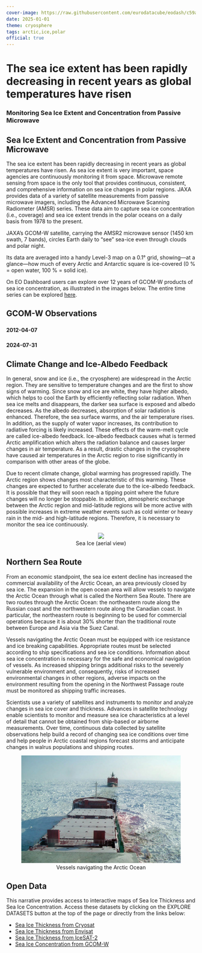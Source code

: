 ```yaml
---
cover-image: https://raw.githubusercontent.com/eurodatacube/eodash/c59adc7d580c6ced1f85a44c5bdd18bf94b3c9ee/app/public/data/story-images/SeaIce.jpeg
date: 2025-01-01
theme: cryosphere
tags: arctic,ice,polar
official: true
---
```


#   The sea ice extent has been rapidly decreasing in recent years as global temperatures have risen <!--{ as="img" mode="hero" src="https://raw.githubusercontent.com/eurodatacube/eodash/c59adc7d580c6ced1f85a44c5bdd18bf94b3c9ee/app/public/data/story-images/SeaIce.jpeg" }-->
### Monitoring Sea Ice Extent and Concentration from Passive Microwave <!--{ style="font-size:1.5rem;opacity:0.7;margin-top:1rem;" }-->

## Sea Ice Extent and Concentration from Passive Microwave

The sea ice extent has been rapidly decreasing in recent years as global temperatures have risen. As sea ice extent is very important, space agencies are continuously monitoring it from space. Microwave remote sensing from space is the only tool that provides continuous, consistent, and comprehensive information on sea ice changes in polar regions. JAXA provides data of a variety of satellite measurements from passive microwave imagers, including the Advanced Microwave Scanning Radiometer (AMSR) series. These data aim to capture sea ice concentration (i.e., coverage) and sea ice extent trends in the polar oceans on a daily basis from 1978 to the present.

JAXA’s GCOM-W satellite, carrying the AMSR2 microwave sensor (1450 km swath, 7 bands), circles Earth daily to “see” sea-ice even through clouds and polar night.

Its data are averaged into a handy Level-3 map on a 0.1° grid, showing—at a glance—how much of every Arctic and Antarctic square is ice-covered (0 % = open water, 100 % = solid ice).

On EO Dashboard users can explore over 12 years of GCOM-W products of sea ice concentration, as illustrated in the images below. The entire time series can be explored [here](https://eodashboard.org/explore/?x=-156.1298&y=83.6059&z=4.8156&datetime=2024-07-31&template=expert&indicator=N12_1_sea_ice_concentration_arctic). 

## GCOM-W Observations  <!--{ as="eox-map" mode="tour" }-->
### <!--{ projection="EPSG:3411" layers='[{"type":"Tile","properties":{"id":"N12_1_sea_ice_concentration_arctic-2023-04-07T11:59:30Z"},"source":{"type":"TileWMS","urls":["https://gpwmap.jaxa.jp/wms"],"params":{"layers":"EODASH:SIC_N","styles":"","format":"image/png","time":"2012-04-07T11:59:30.000Z"}}},{"type":"Tile","properties":{"id":"sx-cat_ortho680500;:;EPSG:3411","title":"Terrain Light Stereographic North"},"source":{"type":"TileWMS","url":"//sxcat-demo.eox.at/sxcat_maps/wms","projection":"ORTHO:680500","tileGrid":{"tileSize":[512,512]},"attributions":"{ Terrain light: Data &copy; <a href=\"http://www.openstreetmap.org/copyright\" target=\"_blank\">OpenStreetMap</a> contributors and <a href=\"//maps.eox.at/#data\" target=\"_blank\">others</a>, Rendering &copy; <a href=\"http://eox.at\" target=\"_blank\">EOX</a> }","params":{"LAYERS":"sx-cat_ortho680500","TILED":true}}}]' zoom="2.4556138087264377" center=[0,0]}-->

#### 2012-04-07

### <!--{ projection="EPSG:3411" layers='[{"type":"Tile","properties":{"id":"N12_1_sea_ice_concentration_arctic-2024-07-31T11:59:30Z"},"source":{"type":"TileWMS","urls":["https://gpwmap.jaxa.jp/wms"],"params":{"layers":"EODASH:SIC_N","styles":"","format":"image/png","time":"2024-07-31T11:59:30.000Z"}}},{"type":"Tile","properties":{"id":"sx-cat_ortho680500;:;EPSG:3411","title":"Terrain Light Stereographic North"},"source":{"type":"TileWMS","url":"//sxcat-demo.eox.at/sxcat_maps/wms","projection":"ORTHO:680500","tileGrid":{"tileSize":[512,512]},"attributions":"{ Terrain light: Data &copy; <a href=\"http://www.openstreetmap.org/copyright\" target=\"_blank\">OpenStreetMap</a> contributors and <a href=\"//maps.eox.at/#data\" target=\"_blank\">others</a>, Rendering &copy; <a href=\"http://eox.at\" target=\"_blank\">EOX</a> }","params":{"LAYERS":"sx-cat_ortho680500","TILED":true}}}]' zoom="2.4556138087264377" center=[0,0]}-->

#### 2024-07-31


## Climate Change and Ice-Albedo Feedback

In general, snow and ice (i.e., the cryosphere) are widespread in the Arctic region. They are sensitive to temperature changes and are the first to show signs of warming. Since snow and ice are white, they have higher albedo, which helps to cool the Earth by efficiently reflecting solar radiation. When sea ice melts and disappears, the darker sea surface is exposed and albedo decreases. As the albedo decreases, absorption of solar radiation is enhanced. Therefore, the sea surface warms, and the air temperature rises. In addition, as the supply of water vapor increases, its contribution to radiative forcing is likely increased. These effects of the warm-melt cycle are called ice-albedo feedback. Ice-albedo feedback causes what is termed Arctic amplification which alters the radiation balance and causes larger changes in air temperature. As a result, drastic changes in the cryosphere have caused air temperatures in the Arctic region to rise significantly in comparison with other areas of the globe.

Due to recent climate change, global warming has progressed rapidly. The Arctic region shows changes most characteristic of this warming. These changes are expected to further accelerate due to the ice-albedo feedback. It is possible that they will soon reach a tipping point where the future changes will no longer be stoppable. In addition, atmospheric exchange between the Arctic region and mid-latitude regions will be more active with possible increases in extreme weather events such as cold winter or heavy rain in the mid- and high-latitude regions. Therefore, it is necessary to monitor the sea ice continuously.

<center>
	<figure>
    <img src="https://raw.githubusercontent.com/eurodatacube/eodash/c59adc7d580c6ced1f85a44c5bdd18bf94b3c9ee/app/public/data/story-images/1-EO_Dashboard_Cryo-Pix_May_12.jpeg">
    <figcaption>Sea Ice (aerial view)</figcaption>
    </figure>
</center>

##  Northern Sea Route

From an economic standpoint, the sea ice extent decline has increased the commercial availability of the Arctic Ocean, an area previously closed by sea ice. The expansion in the open ocean area will allow vessels to navigate the Arctic Ocean through what is called the Northern Sea Route. There are two routes through the Arctic Ocean: the northeastern route along the Russian coast and the northwestern route along the Canadian coast. In particular, the northeastern route is beginning to be used for commercial operations because it is about 30% shorter than the traditional route between Europe and Asia via the Suez Canal.

Vessels navigating the Arctic Ocean must be equipped with ice resistance and ice breaking capabilities. Appropriate routes must be selected according to ship specifications and sea ice conditions. Information about sea ice concentration is necessary for the safe and economical navigation of vessels. As increased shipping brings additional risks to the severely vulnerable environment and, consequently, risks of increased environmental changes in other regions, adverse impacts on the environment resulting from the opening in the Northwest Passage route must be monitored as shipping traffic increases.

Scientists use a variety of satellites and instruments to monitor and analyze changes in sea ice cover and thickness. Advances in satellite technology enable scientists to monitor and measure sea ice characteristics at a level of detail that cannot be obtained from ship-based or airborne measurements. Over time, continuous data collected by satellite observations help build a record of changing sea ice conditions over time and help people in Arctic coastal regions forecast storms and anticipate changes in walrus populations and shipping routes.

<center>
	<figure>
    <img src="https://raw.githubusercontent.com/eurodatacube/eodash/c59adc7d580c6ced1f85a44c5bdd18bf94b3c9ee/app/public/data/story-images/Icebreaking_ships_pillars.jpg">
    <figcaption>Vessels navigating the Arctic Ocean</figcaption>
    </figure>
	</center>

## Open Data
 
This narrative provides access to interactive maps of Sea Ice Thickness and Sea Ice Concentration. Access these datasets by clicking on the EXPLORE DATASETS button at the top of the page or directly from the links below:

- [Sea Ice Thickness from Cryosat](https://eodashboard.org/explore?indicator=SIC)  
- [Sea Ice Thickness from Envisat](https://eodashboard.org/explore?indicator=SIE)  
- [Sea Ice Thickness from IceSAT-2](https://eodashboard.org/explore?indicator=SITI)
- [Sea Ice Concentration from GCOM-W](https://eodashboard.org/explore?indicator=N12_1_sea_ice_concentration_arctic)
